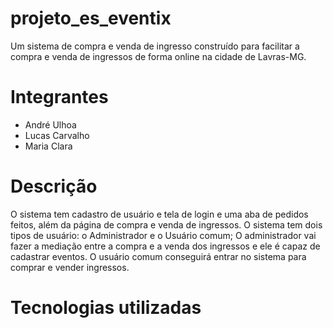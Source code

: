 # projeto_es_eventix
Um sistema de compra e venda de ingresso construído para facilitar a compra e venda de ingressos de forma online na cidade de Lavras-MG.

# Integrantes
- André Ulhoa
- Lucas Carvalho
- Maria Clara

# Descrição
O sistema tem cadastro de usuário e tela de login e uma aba de pedidos feitos, além da página de compra e venda de ingressos. O sistema tem dois tipos de usuário: o Administrador e o Usuário comum; O administrador vai fazer a mediação entre a compra e a venda dos ingressos e ele é capaz de cadastrar eventos. O usuário comum conseguirá entrar no sistema para comprar e vender ingressos.

# Tecnologias utilizadas

